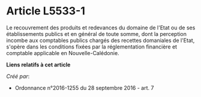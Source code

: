 # Article L5533-1

Le recouvrement des produits et redevances du domaine de l'Etat ou de ses établissements publics et en général de toute
somme, dont la perception incombe aux comptables publics chargés des recettes domaniales de l'Etat, s'opère dans les
conditions fixées par la réglementation financière et comptable applicable en Nouvelle-Calédonie.

**Liens relatifs à cet article**

_Créé par_:

  - Ordonnance n°2016-1255 du 28 septembre 2016 - art. 7
